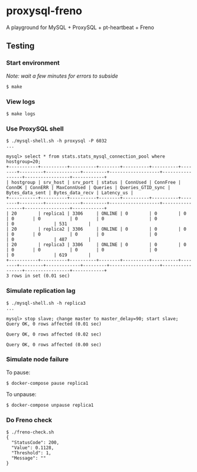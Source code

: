 # proxysql-freno
A playground for MySQL + ProxySQL + pt-heartbeat + Freno

## Testing

### Start environment
_Note: wait a few minutes for errors to subside_
```
$ make
```

### View logs
```
$ make logs
```

### Use ProxySQL shell
```
$ ./mysql-shell.sh -h proxysql -P 6032
...

mysql> select * from stats.stats_mysql_connection_pool where hostgroup=20;
+-----------+----------+----------+--------+----------+----------+--------+---------+-------------+---------+-------------------+-----------------+-----------------+------------+
| hostgroup | srv_host | srv_port | status | ConnUsed | ConnFree | ConnOK | ConnERR | MaxConnUsed | Queries | Queries_GTID_sync | Bytes_data_sent | Bytes_data_recv | Latency_us |
+-----------+----------+----------+--------+----------+----------+--------+---------+-------------+---------+-------------------+-----------------+-----------------+------------+
| 20        | replica1 | 3306     | ONLINE | 0        | 0        | 0      | 0       | 0           | 0       | 0                 | 0               | 0               | 531        |
| 20        | replica2 | 3306     | ONLINE | 0        | 0        | 0      | 0       | 0           | 0       | 0                 | 0               | 0               | 487        |
| 20        | replica3 | 3306     | ONLINE | 0        | 0        | 0      | 0       | 0           | 0       | 0                 | 0               | 0               | 619        |
+-----------+----------+----------+--------+----------+----------+--------+---------+-------------+---------+-------------------+-----------------+-----------------+------------+
3 rows in set (0.01 sec)
```

### Simulate replication lag
```
$ ./mysql-shell.sh -h replica3
...

mysql> stop slave; change master to master_delay=90; start slave;
Query OK, 0 rows affected (0.01 sec)

Query OK, 0 rows affected (0.02 sec)

Query OK, 0 rows affected (0.00 sec)
```

### Simulate node failure
To pause:
```
$ docker-compose pause replica1
```

To unpause:
```
$ docker-compose unpause replica1
```

### Do Freno check
```
$ ./freno-check.sh
{
  "StatusCode": 200,
  "Value": 0.1128,
  "Threshold": 1,
  "Message": ""
}
```
